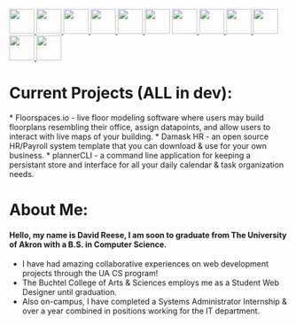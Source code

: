 <link rel="stylesheet" href="https://cdn.jsdelivr.net/gh/devicons/devicon@v2.15.1/devicon.min.css">

<p align="left">
    <a title="Bash" href="https://www.gnu.org/software/bash/manual/html_node/index.html">
    <img src="https://cdn.jsdelivr.net/gh/devicons/devicon/icons/bash/bash-original.svg" width="45" height="45"/>
  </a>
    <a title="Ansible" href="https://www.ansible.com/">
    <img src="https://cdn.jsdelivr.net/gh/devicons/devicon/icons/ansible/ansible-original.svg" width="45" height="45"/>
  </a>
  <a title="Angular" href="https://angular.io/">
    <img src="https://cdn.jsdelivr.net/gh/devicons/devicon/icons/angularjs/angularjs-original.svg" width="45" height="45"/>
  </a>
  <a title="Red Hat Enterprise Linux" href="https://www.redhat.com/en/technologies/linux-platforms/enterprise-linux">
    <img src="https://cdn.jsdelivr.net/gh/devicons/devicon/icons/redhat/redhat-original.svg" width="45" height="45"/>
  </a>
    <a title=".NET Docs" href="https://learn.microsoft.com/en-us/dotnet/core/introduction">
    <img src="https://cdn.jsdelivr.net/gh/devicons/devicon/icons/dotnetcore/dotnetcore-original.svg" width="45" height="45"/>
  </a>
    <a title="Bootstrap" href="https://getbootstrap.com/docs/4.0/getting-started/introduction/">
    <img src="https://cdn.jsdelivr.net/gh/devicons/devicon@latest/icons/bootstrap/bootstrap-original.svg" width="45" height="45"/></a>
  <a title="ReactJS" href="https://react.dev/">
    <img src="https://cdn.jsdelivr.net/gh/devicons/devicon/icons/react/react-original.svg" width="45" height="45"/>
  </a>
  <a title="TypeScript" href="https://www.typescriptlang.org/">
    <img src="https://cdn.jsdelivr.net/gh/devicons/devicon/icons/typescript/typescript-original.svg" width="45" height="45" />
  </a>
  <a title="C++ Docs" href="https://en.cppreference.com/w/">
    <img src="https://cdn.jsdelivr.net/gh/devicons/devicon/icons/cplusplus/cplusplus-original.svg" width="45" height="45"/>
  </a>
  <a title="MS Azure" href="https://azure.microsoft.com/en-us/">
    <img src="https://cdn.jsdelivr.net/gh/devicons/devicon/icons/azure/azure-original.svg" width="45" height="45"/>
  </a>
    <a title="Python" href="https://python.org/doc">
    <img src="https://cdn.jsdelivr.net/gh/devicons/devicon/icons/python/python-original.svg" width="45" height="45"/>
  </a>
  <a title="MongoDB" href="https://www.mongodb.com/">
    <img src="https://cdn.jsdelivr.net/gh/devicons/devicon/icons/mongodb/mongodb-original.svg" width="45" height="45"/>
  </a>
</p>

<h1> Current Projects (ALL in dev): </h1>
* Floorspaces.io - live floor modeling software where users may build floorplans resembling their office, assign datapoints, and allow users to interact with live maps of your building.
* Damask HR - an open source HR/Payroll system template that you can download & use for your own business.
* plannerCLI - a command line application for keeping a persistant store and interface for all your daily calendar & task organization needs. 

<h1> About Me: </h1>

#### Hello, my name is David Reese, I am soon to graduate from The University of Akron with a B.S. in Computer Science. 
* I have had amazing collaborative experiences on web development projects through the UA CS program!
* The Buchtel College of Arts & Sciences employs me as a Student Web Designer until graduation.
* Also on-campus, I have completed a Systems Administrator Internship & over a year combined in positions working for the IT department.
